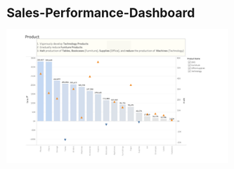 # Sales-Performance-Dashboard

![Alt Text](https://github.com/Abby-tingzhi-wang/Sales-Performance-Dashboard/blob/main/Screen%20Shot%202021-09-06%20at%204.32.03%20pm.png)

